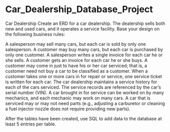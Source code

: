 # Car_Dealership_Database_Project
Car Dealership
Create an ERD for a car dealership. The dealership sells both new and used cars, and it operates a service facility. Base your design on the following business rules:

A salesperson may sell many cars, but each car is sold by only one salesperson.
A customer may buy many cars, but each car is purchased by only one customer.
A salesperson writes a single invoice for each car he or she sells.
A customer gets an invoice for each car he or she buys.
A customer may come in just to have his or her car serviced; that is, a customer need not buy a car to be classified as a customer.
When a customer takes one or more cars in for repair or service, one service ticket is written for each car.
The car dealership maintains a service history for each of the cars serviced. The service  records are referenced by the car’s serial number (VIN).
A car brought in for service can be worked on by many mechanics, and each mechanic may work on many cars.
A car that is serviced may or may not need parts (e.g., adjusting a carburetor or cleaning a fuel injector nozzle does not require providing new parts).

After the tables have been created, use SQL to add data to the database at least 5 entries per table.
